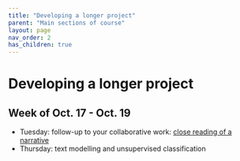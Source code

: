 ```yaml
---
title: "Developing a longer project"
parent: "Main sections of course"
layout: page
nav_order: 2
has_children: true
---
```


# Developing a longer project

## Week of Oct. 17 - Oct. 19

- Tuesday: follow-up to your collaborative work: [close reading of a narrative](./classes/review-response/)
- Thursday: text modelling and unsupervised classification
